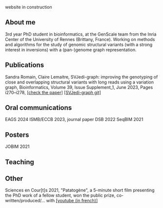 website in construction

## About me

3rd year PhD student in bioinformatics, at the GenScale team from the Inria Center of the University of Rennes (Brittany, France).
Working on methods and algorithms for the study of genomic structural variants (with a strong interest in inversions) with a (pan-)genome graph representation.

## Publications

Sandra Romain, Claire Lemaitre, SVJedi-graph: improving the genotyping of close and overlapping structural variants with long reads using a variation graph, Bioinformatics, Volume 39, Issue Supplement_1, June 2023, Pages i270–i278, [[check the paper]](https://doi.org/10.1093/bioinformatics/btad237) [[SVJedi-graph git]](https://github.com/SandraLouise/SVJedi-graph)

## Oral communications

EAGS 2024
ISMB/ECCB 2023, journal paper
DSB 2022
SeqBIM 2021

## Posters

JOBIM 2021

## Teaching

## Other

Sciences en Cour[t]s 2021, "Patatogène", a 5-minute short film presenting the PhD work of a fellow student, won the public prize, co-written/produced/... with  [[youtube (in french)]](https://www.youtube.com/watch?v=9taXJ3P91YM&)
